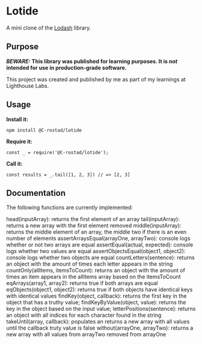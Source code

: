 # Lotide

A mini clone of the [Lodash](https://lodash.com) library.

## Purpose

**_BEWARE:_ This library was published for learning purposes. It is _not_ intended for use in production-grade software.**

This project was created and published by me as part of my learnings at Lighthouse Labs.

## Usage

**Install it:**

`npm install @C-rostad/lotide`

**Require it:**

`const _ = require('@C-rostad/lotide');`

**Call it:**

`const results = _.tail([1, 2, 3]) // => [2, 3]`

## Documentation

The following functions are currently implemented:



  head(inputArray): returns the first element of an array
  tail(inputArray): returns a new array with the first element removed
  middle(inputArray): returns the middle element of an array, the middle two if there is an even number of elements
  assertArraysEqual(arrayOne, arrayTwo): console logs whether or not two arrays are equal
  assertEqual(actual, expected): console logs whether two values are equal
  assertObjectsEqual(object1, object2): console logs whether two objects are equal
  countLetters(sentence): returns an object with the amount of times each letter appears in the string
  countOnly(allItems, itemsToCount): returns an object with the amount of times an item appears in the allItems array based on the itemsToCount 
  eqArrays(array1, array2): returns true if both arrays are equal
  eqObjects(object1, object2): returns true if both objects have identical keys with identical values
  findKey(object, callback): returns the first key in the object that has a truthy value;
  findKeyByValue(object, value): returns the key in the object based on the input value;
  letterPositions(sentence): returns an object with all indices for each character found in the string
  takeUntil(array, callback): populates an returns a new array with all values until the callback truty value is false
  without(arrayOne, arrayTwo): returns a new array with all values from arrayTwo removed from arrayOne